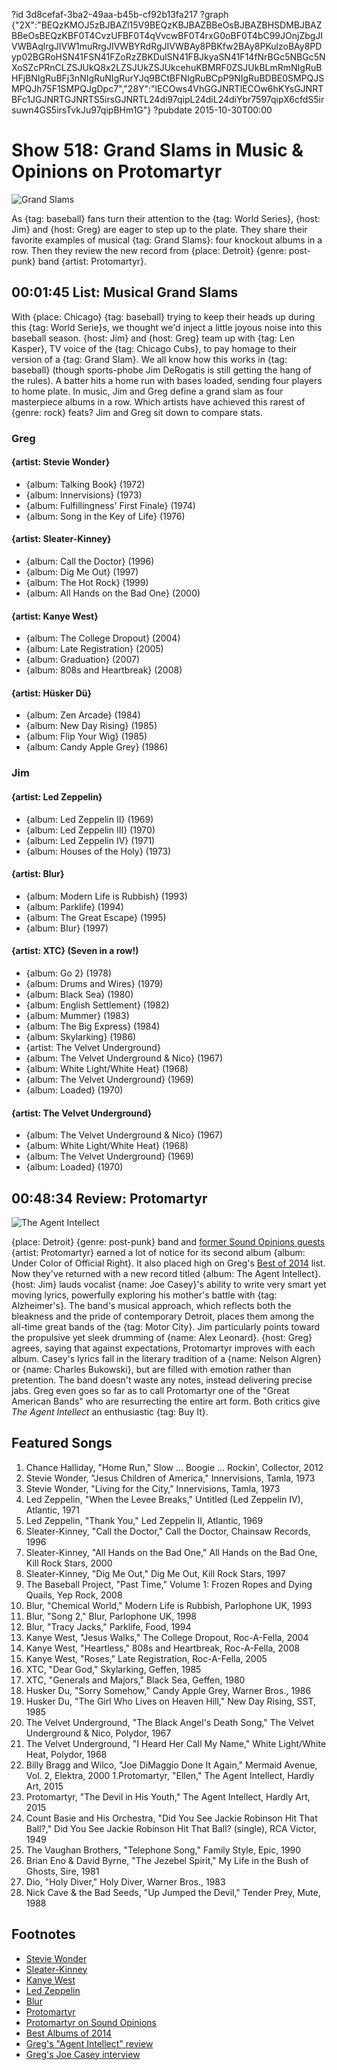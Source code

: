 ?id 3d8cefaf-3ba2-49aa-b45b-cf92b13fa217
?graph {"2X":"BEQzKMOJ5zBJBAZl15V9BEQzKBJBAZBBeOsBJBAZBHSDMBJBAZBBeOsBEQzKBF0T4CvzUFBF0T4qVvcwBF0T4rxG0oBF0T4bC99JOnjZbgJIVWBAqlrgJIVW1muRrgJIVWBYRdRgJIVWBAy8PBKfw2BAy8PKulzoBAy8PDyp02BGRoHSN41FSN41FZoRzZBKDulSN41FBJkyaSN41F14fNrBGc5NBGc5NXoSZcPRnCLZSJUkQ8x2LZSJUkZSJUkcehuKBMRF0ZSJUkBLmRmNIgRuBHFjBNIgRuBFj3nNIgRuNIgRurYJq9BCtBFNIgRuBCpP9NIgRuBDBE0SMPQJSMPQJh75F1SMPQJgDpc7","28Y":"lECOws4VhGGJNRTlECOw6hKYsGJNRTBFc1JGJNRTGJNRTS5irsGJNRTL24di97qipL24diL24diYbr7597qipX6cfdS5irsuwn4GS5irsTvkJu97qipBHm1G"}
?pubdate 2015-10-30T00:00

# Show 518: Grand Slams in Music & Opinions on Protomartyr

![Grand Slams](https://static.soundopinions.org/images/2015/grandslam_web.jpg)

As {tag: baseball} fans turn their attention to the {tag: World Series}, {host: Jim} and {host: Greg} are eager to step up to the plate. They share their favorite examples of musical {tag: Grand Slams}: four knockout albums in a row. Then they review the new record from {place: Detroit} {genre: post-punk} band {artist: Protomartyr}.


## 00:01:45 List: Musical Grand Slams

With {place: Chicago} {tag: baseball} trying to keep their heads up during this {tag: World Serie}s, we thought we'd inject a little joyous noise into this baseball season. {host: Jim} and {host: Greg} team up with {tag: Len Kasper}, TV voice of the {tag: Chicago Cubs}, to pay homage to their version of a {tag: Grand Slam}. We all know how this works in {tag: baseball} (though sports-phobe Jim DeRogatis is still getting the hang of the rules). A batter hits a home run with bases loaded, sending four players to home plate. In music, Jim and Greg define a grand slam as four masterpiece albums in a row. Which artists have achieved this rarest of {genre: rock} feats? Jim and Greg sit down to compare stats.

### Greg

#### {artist: Stevie Wonder}
- {album: Talking Book} (1972) 
- {album: Innervisions} (1973) 
- {album: Fulfillingness' First Finale} (1974) 
- {album: Song in the Key of Life} (1976)

#### {artist: Sleater-Kinney}
- {album: Call the Doctor} (1996)
- {album: Dig Me Out} (1997)
- {album: The Hot Rock} (1999)
- {album: All Hands on the Bad One} (2000)

#### {artist: Kanye West}
- {album: The College Dropout} (2004)
- {album: Late Registration} (2005)
- {album: Graduation} (2007)
- {album: 808s and Heartbreak} (2008)

#### {artist: Hüsker Dü}
- {album: Zen Arcade} (1984)
- {album: New Day Rising} (1985) 
- {album: Flip Your Wig} (1985)
- {album: Candy Apple Grey} (1986) 

### Jim

#### {artist: Led Zeppelin}
- {album: Led Zeppelin II} (1969)
- {album: Led Zeppelin III} (1970)
- {album: Led Zeppelin IV} (1971)
- {album: Houses of the Holy} (1973)

#### {artist: Blur}
- {album: Modern Life is Rubbish} (1993)
- {album: Parklife} (1994)
- {album: The Great Escape} (1995)
- {album: Blur} (1997)

#### {artist: XTC} (Seven in a row!)
- {album: Go 2} (1978) 
- {album: Drums and Wires} (1979)
- {album: Black Sea} (1980)
- {album: English Settlement} (1982)
- {album: Mummer} (1983) 
- {album: The Big Express} (1984) 
- {album: Skylarking} (1986)
- {artist: The Velvet Underground}
- {album: The Velvet Underground & Nico} (1967) 
- {album: White Light/White Heat} (1968) 
- {album: The Velvet Underground} (1969)
- {album: Loaded} (1970)

#### {artist: The Velvet Underground}
- {album: The Velvet Underground & Nico} (1967) 
- {album: White Light/White Heat} (1968) 
- {album: The Velvet Underground} (1969)
- {album: Loaded} (1970)


## 00:48:34 Review: Protomartyr
![The Agent Intellect](https://static.soundopinions.org/assets/518/28Y0.jpg)

{place: Detroit} {genre: post-punk} band and [former Sound Opinions guests](/show/470) {artist: Protomartyr} earned a lot of notice for its second album {album: Under Color of Official Right}. It also placed high on Greg's [Best of 2014](/show/471/) list. Now they've returned with a new record titled {album: The Agent Intellect}. {host: Jim} lauds vocalist {name: Joe Casey}'s ability to write very smart yet moving lyrics, powerfully exploring his mother's battle with {tag: Alzheimer's}. The band's musical approach, which reflects both the bleakness and the pride of contemporary Detroit, places them among the all-time great bands of the {tag: Motor City}. Jim particularly points toward the propulsive yet sleek drumming of {name: Alex Leonard}. {host: Greg} agrees, saying that against expectations, Protomartyr improves with each album. Casey's lyrics fall in the literary tradition of a {name: Nelson Algren} or {name: Charles Bukowski}, but are filled with emotion rather than pretention. The band doesn't waste any notes, instead delivering precise jabs. Greg even goes so far as to call Protomartyr one of the "Great American Bands" who are resurrecting the entire art form. Both critics give *The Agent Intellect* an enthusiastic {tag: Buy It}.


## Featured Songs

1. Chance Halliday, "Home Run," Slow ... Boogie ... Rockin', Collector, 2012 
1. Stevie Wonder, "Jesus Children of America," Innervisions, Tamla, 1973 
1. Stevie Wonder, "Living for the City," Innervisions, Tamla, 1973 
1. Led Zeppelin, "When the Levee Breaks," Untitled (Led Zeppelin IV), Atlantic, 1971 
1. Led Zeppelin, "Thank You," Led Zeppelin II, Atlantic, 1969 
1. Sleater-Kinney, "Call the Doctor," Call the Doctor, Chainsaw Records, 1996 
1. Sleater-Kinney, "All Hands on the Bad One," All Hands on the Bad One, Kill Rock Stars, 2000 
1. Sleater-Kinney, "Dig Me Out," Dig Me Out, Kill Rock Stars, 1997 
1. The Baseball Project, "Past Time," Volume 1: Frozen Ropes and Dying Quails, Yep Rock, 2008 
1. Blur, "Chemical World," Modern Life is Rubbish, Parlophone UK, 1993 
1. Blur, "Song 2," Blur, Parlophone UK, 1998
1. Blur, "Tracy Jacks," Parklife, Food, 1994
1. Kanye West, "Jesus Walks," The College Dropout, Roc-A-Fella, 2004 
1. Kanye West, "Heartless," 808s and Heartbreak, Roc-A-Fella, 2008 
1. Kanye West, "Roses," Late Registration, Roc-A-Fella, 2005 
1. XTC, "Dear God," Skylarking, Geffen, 1985 
1. XTC, "Generals and Majors," Black Sea, Geffen, 1980 
1. Husker Du, "Sorry Somehow," Candy Apple Grey, Warner Bros., 1986 
1. Husker Du, "The Girl Who Lives on Heaven Hill," New Day Rising, SST, 1985 
1. The Velvet Underground, "The Black Angel's Death Song," The Velvet Underground & Nico, Polydor, 1967 
1. The Velvet Underground, "I Heard Her Call My Name," White Light/White Heat, Polydor, 1968 
1. Billy Bragg and Wilco, "Joe DiMaggio Done It Again," Mermaid Avenue, Vol. 2, Elektra, 2000 
1.Protomartyr, "Ellen," The Agent Intellect, Hardly Art, 2015  
1. Protomartyr, "The Devil in His Youth," The Agent Intellect, Hardly Art, 2015 
1. Count Basie and His Orchestra, "Did You See Jackie Robinson Hit That Ball?," Did You See Jackie Robinson Hit That Ball? (single), RCA Victor, 1949 
1. The Vaughan Brothers, "Telephone Song," Family Style, Epic, 1990 
1. Brian Eno & David Byrne, "The Jezebel Spirit," My Life in the Bush of Ghosts, Sire, 1981 
1. Dio, "Holy Diver," Holy Diver, Warner Bros., 1983 
1. Nick Cave & the Bad Seeds, "Up Jumped the Devil," Tender Prey, Mute, 1988 

## Footnotes
- [Stevie Wonder](http://www.steviewonder.net/)
- [Sleater-Kinney](http://www.sleater-kinney.com/)
- [Kanye West](http://www.kanyewest.com/)
- [Led Zeppelin](http://www.ledzeppelin.com/)
- [Blur](http://www.blur.co.uk/)
- [Protomartyr](http://www.protomartyrband.com/)
- [Protomartyr on Sound Opinions](/show/470/)
- [Best Albums of 2014](/show/471/)
- [Greg's "Agent Intellect" review](http://www.chicagotribune.com/entertainment/music/kot/sc-music-protomartyr-ent-1009-20151009-column.html)
- [Greg's Joe Casey interview](http://articles.chicagotribune.com/2014-04-24/entertainment/ct-protomartyr-joe-casey-lincoln-hall-20140424_1_rock-band-local-band-benton-harbor)
